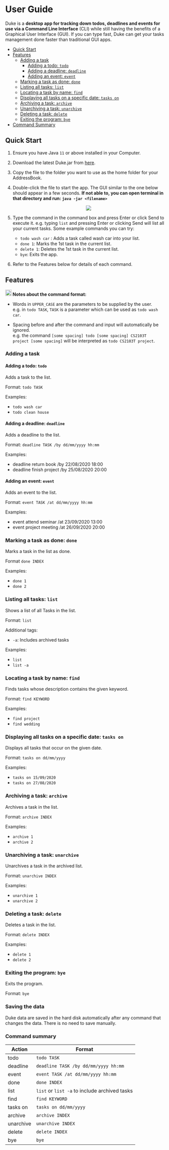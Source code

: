 # User Guide

Duke is a **desktop app for tracking down todos, deadlines and events for use via a Command Line Interface** (CLI) while still having the benefits of a Graphical User Interface (GUI). If you can type fast, Duke can get your tasks management done faster than traditional GUI apps.

* [Quick Start](#quick-start)
* [Features](#features)
	* [Adding a task](#adding-a-task)
		* [Adding a todo: `todo`](#adding-a-todo-todo)
		* [Adding a deadline: `deadline`](#adding-a-deadline-deadline)
		* [Adding an event: `event`](#adding-an-event-event)
	* [Marking a task as done: `done`](#marking-a-task-as-done-done)
	* [Listing all tasks: `list`](#listing-all-tasks-list)
	* [Locating a task by name: `find`](#locating-a-task-by-name-find)
	* [Displaying all tasks on a specific date: `tasks on`](#displaying-all-tasks-on-a-specific-date-tasks-on)
	* [Archiving a task: `archive`](#archiving-a-task-archive)
	* [Unarchiving a task: `unarchive`](#unarchiving-a-task-unarchive)
	* [Deleting a task: `delete`](#deleting-a-task-delete)
	* [Exiting the program: `bye`](#exiting-the-program-bye)
* [Command Summary](#command-summary)

## Quick Start
1. Ensure you have Java `11` or above installed in your Computer.
2. Download the latest Duke.jar from [here](https://github.com/FH-30/ip/releases/tag/v0.3).
3. Copy the file to the folder you want to use as the home folder for your AddressBook.
4. Double-click the file to start the app. The GUI similar to the one below should appear in a few seconds. **If not able to, you can open terminal in that directory and run: `java -jar <filename>`**

	<div align = "center">
		<img src="https://fh-30.github.io/ip/Ui.png" />
	</div>

5. Type the command in the command box and press Enter or click Send to execute it. e.g. typing `list` and pressing Enter or clicking Send will list all your current tasks.
Some example commands you can try:
	* `todo wash car` : Adds a task called wash car into your list.
	* `done 1`: Marks the 1st task in the current list.
	* `delete 1`: Deletes the 1st task in the current list.
	* `bye`: Exits the app.
6. Refer to the Features below for details of each command.

## Features

<div markdown="block" class="alert alert-info">
<strong>
	<img class="emoji" title=":information_source:" alt=":information_source:" src="https://			github.githubassets.com/images/icons/emoji/unicode/2139.png" height="20" width="20">
	Notes about the command format:<br>
</strong>
	 
* Words in `UPPER_CASE` are the parameters to be supplied by the user.<br>
  e.g. in `todo TASK`, `TASK` is a parameter which can be used as `todo wash car`.

* Spacing before and after the command and input will automatically be ignored.<br>
 e.g. the command `[some spacing] todo [some spacing] CS2103T project [some spacing]` will be interpreted as `todo CS2103T project`.

</div> 

### Adding a task

#### Adding a todo: `todo`

Adds a task to the list.

Format: `todo TASK`

Examples:
* `todo wash car`
* `todo clean house`

#### Adding a deadline: `deadline`

Adds a deadline to the list.

Format: `deadline TASK /by dd/mm/yyyy hh:mm`

Examples:
* deadline return book /by 22/08/2020 18:00
* deadline finish project /by 25/08/2020 20:00

#### Adding an event: `event`

Adds an event to the list.

Format: `event TASK /at dd/mm/yyyy hh:mm`

Examples:
* event attend seminar /at 23/09/2020 13:00
* event project meeting /at 26/09/2020 20:00

### Marking a task as done: `done`

Marks a task in the list as done.

Format `done INDEX`

Examples:
* `done 1`
* `done 2`

### Listing all tasks: `list`

Shows a list of all Tasks in the list.

Format: `list`

Additional tags:
* `-a`: Includes archived tasks

Examples:
* `list`
* `list -a`


###  Locating a task by name: `find`

Finds tasks whose description contains the given keyword.

Format: `find KEYWORD`

Examples:
* `find project`
* `find wedding`

### Displaying all tasks on a specific date: `tasks on`

Displays all tasks that occur on the given date.

Format: `tasks on dd/mm/yyyy`

Examples:
* `tasks on 15/09/2020`
* `tasks on 27/08/2020`

### Archiving a task: `archive`

Archives a task in the list.

Format: `archive INDEX`

Examples:
* `archive 1`
* `archive 2`

### Unarchiving a task: `unarchive`

Unarchives a task in the archived list.

Format: `unarchive INDEX`

Examples:
* `unarchive 1`
* `unarchive 2`

### Deleting a task: `delete`

Deletes a task in the list.

Format: `delete INDEX`

Examples:
	
* `delete 1`
* `delete 2`

### Exiting the program: `bye`

Exits the program.

Format: `bye`

### Saving the data

Duke data are saved in the hard disk automatically after any command that changes the data. There is no need to save manually.

### Command summary

Action | Format
-------|-------
todo | `todo TASK`
deadline | `deadline TASK /by dd/mm/yyyy hh:mm`
event | `event TASK /at dd/mm/yyyy hh:mm`
done | `done INDEX`
list | `list` or `list -a` to include archived tasks
find | `find KEYWORD`
tasks on | `tasks on dd/mm/yyyy`
archive | `archive INDEX`
unarchive | `unarchive INDEX`
delete | `delete INDEX`
bye | `bye`
